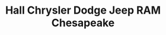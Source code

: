 ---
title: "Hall Chrysler Dodge Jeep RAM Chesapeake"
url: /chesapeake/hall-chrysler-dodge-jeep-ram-chesapeake/
shop: Autohaus
---